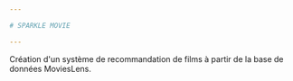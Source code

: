 ```yaml
---

# SPARKLE MOVIE

---
```



Création d'un système de recommandation de films à partir de la base de données MoviesLens.
